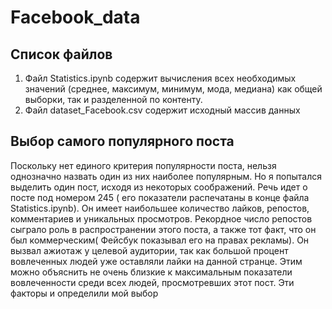 # Facebook_data
## Список файлов
  1) Файл Statistics.ipynb содержит вычисления всех  необходимых значений (среднее, максимум, минимум, мода, медиана) как общей выборки, так и разделенной по контенту.
  2) Файл dataset_Facebook.csv содержит исходный массив данных
## Выбор самого популярного поста
  Поскольку нет единого критерия популярности поста, нельзя однозначно назвать один из них наиболее популярным. Но я попытался выделить один пост, исходя из некоторых соображений. Речь идет о посте под номером 245 ( его показатели распечатаны в конце файла Statistics.ipynb). Он имеет наибольшее количество лайков, репостов, комментариев и уникальных просмотров. Рекордное число репостов сыграло роль в распространении этого поста, а также тот факт, что он был коммерческим( Фейсбук показывал его на правах рекламы). Он вызвал ажиотаж у целевой аудитории, так как большой процент вовлеченных людей уже оставляли лайки на данной странце. Этим можно объяснить не очень близкие к максимальным показатели вовлеченности среди всех людей, просмотревших этот пост. Эти факторы и определили мой выбор
